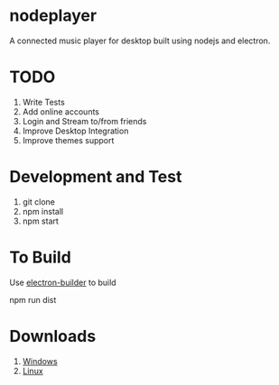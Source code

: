 # nodeplayer

A connected music player for desktop built using nodejs and electron.

# TODO

1. Write Tests
2. Add online accounts
3. Login and Stream to/from friends
4. Improve Desktop Integration
5. Improve themes support

# Development and Test

1. git clone
2. npm install
3. npm start

# To Build

Use <a href="https://github.com/electron-userland/electron-builder">electron-builder</a> to build

npm run dist

# Downloads

1. <a href="https://github.com/neerajdixit/nodeplayer/tree/master/dist/nodePlayer-0.1.0-x86_64.AppImage">Windows</a>
2. <a href="https://github.com/neerajdixit/nodeplayer/tree/master/dist/nodePlayer Setup 0.1.0.exe">Linux</a>
